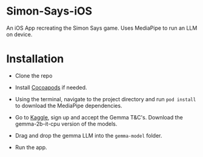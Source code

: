 # Simon-Says-iOS
An iOS App recreating the Simon Says game. Uses MediaPipe to run an LLM on device.

# Installation

- Clone the repo

- Install [Cocoapods](https://cocoapods.org/) if needed.

- Using the terminal, navigate to the project directory and run `pod install` to download the MediaPipe dependencies.

- Go to [Kaggle](https://www.kaggle.com/models/google/gemma), sign up and accept the Gemma T&C's. Download the gemma-2b-it-cpu version of the models.

- Drag and drop the gemma LLM into the `gemma-model` folder.

- Run the app.

